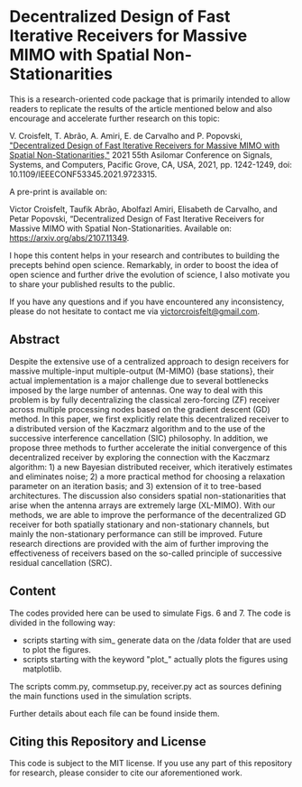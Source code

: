 # Decentralized Design of Fast Iterative Receivers for Massive MIMO with Spatial Non-Stationarities
This is a research-oriented code package that is primarily intended to allow readers to replicate the results of the article mentioned below and also encourage and accelerate further research on this topic:

V. Croisfelt, T. Abrão, A. Amiri, E. de Carvalho and P. Popovski, ["Decentralized Design of Fast Iterative Receivers for Massive MIMO with Spatial Non-Stationarities,"](https://ieeexplore.ieee.org/document/9723315) 2021 55th Asilomar Conference on Signals, Systems, and Computers, Pacific Grove, CA, USA, 2021, pp. 1242-1249, doi: 10.1109/IEEECONF53345.2021.9723315.

A pre-print is available on:

Victor Croisfelt, Taufik Abrão, Abolfazl Amiri, Elisabeth de Carvalho, and Petar Popovski, “Decentralized Design of Fast Iterative Receivers for Massive MIMO with Spatial Non-Stationarities. Available on: https://arxiv.org/abs/2107.11349.

I hope this content helps in your research and contributes to building the precepts behind open science. Remarkably, in order to boost the idea of open science and further drive the evolution of science, I also motivate you to share your published results to the public.

If you have any questions and if you have encountered any inconsistency, please do not hesitate to contact me via victorcroisfelt@gmail.com.

## Abstract
Despite the extensive use of a centralized approach to design receivers for massive multiple-input multiple-output (M-MIMO) {base stations}, their actual implementation is a major challenge due to several bottlenecks imposed by the large number of antennas. One way to deal with this problem is by fully decentralizing the classical zero-forcing (ZF) receiver across multiple processing nodes based on the gradient descent (GD) method. In this paper, we first explicitly relate this decentralized receiver to a distributed version of the Kaczmarz algorithm and to the use of the successive interference cancellation (SIC) philosophy. In addition, we propose three methods to further accelerate the initial convergence of this decentralized receiver by exploring the connection with the Kaczmarz algorithm: 1) a new Bayesian distributed receiver, which iteratively estimates and eliminates noise; 2) a more practical method for choosing a relaxation parameter on an iteration basis; and 3) extension of it to tree-based architectures. The discussion also considers spatial non-stationarities that arise when the antenna arrays are extremely large (XL-MIMO). With our methods, we are able to improve the performance of the decentralized GD receiver for both spatially stationary and non-stationary channels, but mainly the non-stationary performance can still be improved. Future research directions are provided with the aim of further improving the effectiveness of receivers based on the so-called principle of successive residual cancellation (SRC).

## Content
The codes provided here can be used to simulate Figs. 6 and 7. The code is divided in the following way:
  - scripts starting with sim_ generate data on the /data folder that are used to plot the figures.
  - scripts starting with the keyword "plot_" actually plots the figures using matplotlib.

The scripts comm.py, commsetup.py, receiver.py act as sources defining the main functions used in the simulation scripts.

Further details about each file can be found inside them.

## Citing this Repository and License
This code is subject to the MIT license. If you use any part of this repository for research, please consider to cite our aforementioned work.
